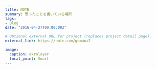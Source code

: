 ```yaml
---
title: NOTE
summary: 思ったことを書いている場所
tags:
- Blog
date: "2016-04-27T00:00:00Z"

# Optional external URL for project (replaces project detail page).
external_link: https://note.com/gomana2

image:
  caption: akrolayer
  focal_point: Smart
---
```

